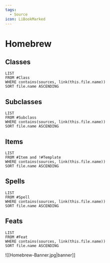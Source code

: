 ```yaml
---
tags:
  - Source
icon: LiBookMarked
---
```


# Homebrew

## Classes

```dataview
LIST
FROM #Class
WHERE contains(sources, link(this.file.name))
SORT file.name ASCENDING
```

## Subclasses

```dataview
LIST
FROM #Subclass 
WHERE contains(sources, link(this.file.name))
SORT file.name ASCENDING
```

## Items

```dataview
LIST
FROM #Item and !#Template
WHERE contains(sources, link(this.file.name))
SORT file.name ASCENDING
```

## Spells

```dataview
LIST
FROM #Spell 
WHERE contains(sources, link(this.file.name))
SORT file.name ASCENDING
```

## Feats

```dataview
LIST
FROM #Feat
WHERE contains(sources, link(this.file.name))
SORT file.name ASCENDING
```

![[Homebrew-Banner.jpg|banner]]

